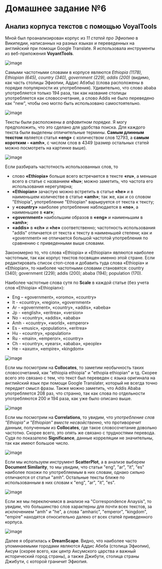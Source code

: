 # Домашнее задание №6
## Анализ корпуса текстов с помощью VoyalTools

Мной был проанализирован корпус из *11 статей про Эфиопию* в Википедии, написанных на разных языках и переведенных на английский при помощи Google Translate. Я использовала инструменты из веб-приложения **VoyantTools**. 

![image](https://user-images.githubusercontent.com/90916828/147771018-29a4087b-c812-40f4-8323-25f79226f1e1.png)

Самыми частотными словами в корпусе являются *Ethiopia (1178), Ethiopian (645), country (340), government (229), addis (200)* (видимо, как часть столицы Эфиопии, Аддис Абэбы) (слова расположены в порядке популярности их употребления). Удивительно, что слово ababa употребляется только 194 раза, так как название столицы употребляется как словосочетание, а слово Addis не было переведено как "new", чтобы оно могло быть использовано самостоятельно.

![image](https://user-images.githubusercontent.com/90916828/147770008-79bd46cc-e2f4-4c7b-b3db-7f98629d2ffe.png)

Тексты были расположены *в алфавитном порядке*. Я могу предположить, что это сделано для удобства поиска. Для каждого текста были выделены отличительные термины. **Самым длинным текстом** является статья **«eng»** с количеством слов 12793, а **самым коротким - «amh»**, с числом слов в 4349 (размер остальных статей можно посмотреть на картинке выше).

![image](https://user-images.githubusercontent.com/90916828/147770467-76f6b173-0846-487e-a190-804aa612b3d4.png)

Если разбирать частотность использованных слов, то 
- слово **«Ethiopia»** больше всего встречается в тексте **«ru»**, а меньше всего в статье с названием **«hu»**; можно заметить, что частота его использования нерегулярна;
- **«Ethiopian»** зачастую можно встретить в статье **«he»** и в наименьшем количестве в статье **«amh»**; так же, как и со словом "Ethiopia", употребление "Ethiopian" варьируется от текста к тексту;
- у **«country»** наиболее употребление наблюдается в **«no»**, а наименьшее в **«ar»**;
- **«government»** наибольшим образов в **«eng»** и наименьшим в **«amh»**;
- **«addis»** в **«ch»** и **«he»** соответственно; частотность использования "addis" отличается от текста к тексту в наименьшей степени; как и «government» не отличается большой частотой употребления по сравнению с приведенными выше словами.

Закономерно то, что слова «Ethiopia» и «Ethiopian» являются наиболее частотным, так как корпус текстов посвящен именно этой стране. Если редактировать список стоп-слов и добавить туда слова «Ethiopia» и «Ethiopian», то наиболее частотными словами становятся: country (340); government (229); addis (200); ababa (194); population (170).

Наиболее частотные слова сутя по **Scale** в каждой статье (без учета слов «Ethiopia» «Ethiopian»):
- Eng – «government», «oromo», «country»
- It - «country», «region», «government»
- Ar - «government», «country», «addis», «abeba»
- Jp - «english», «eritrea», «version»
- No - «country», «addis», «ababa»
- Amh - «country», «world», «emperor»
- Es - «music», «population», «eritrea»
- Hu - «country», «population»
- Ru - «main», «emperor», «country»
- Ch - «country», «years», «ababa», «people»
- He - «axum», «empire», «kingdom»

![image](https://user-images.githubusercontent.com/90916828/147771938-b1b555af-d43a-4faf-9ac6-a75f46f6e47b.png)

Если мы посмотрим на **Collocates**, то заметим необычность таких словосочетаний, как "ethiopia ethiopia" и "ethopia ethiopian" и тд. Скорее всего это связано с тем, что текст был переведен с языка оригинала на английский язык при помощи Google Translater, который не всегда точно передает смысл фразы. Также можно заметить, что Addis Ababa употребляется 208 раз, что странно, так как слова по отдельности употребляются 200 и 194 раза, как уже было описано выше. 

![image](https://user-images.githubusercontent.com/90916828/147773282-b4659949-652e-4594-8e20-0e45ebc26aaa.png)

Если мы посмотрим на **Correlations**, то увидим, что *употребление слов "Ethiopia" и "Ethiopian" вместе несвойственно*, что противоречит данным, полученным из **Collocates**, где такое словосочетание довольно частотно. Скорее всего, это опять же связано с трудностями перевода. Судя по показателю **Significance**, данные корреляции не значительны, так как имеют большое число. 

![image](https://user-images.githubusercontent.com/90916828/147773973-201feb04-678f-4a9d-9d30-8815e8a136ec.png)

Если мы используем инструмент **ScatterPlot**, а в анализе выберем **Document Similarity**, то мы увидим, что статьи "eng", "ar", "it", "es" наиболее похожи по употребляемым в них словам, однако сильно отличаются от статьи "amh". Остальные тексты ближе по использованным в них словам к "eng", "ar", "it", "es". 

![image](https://user-images.githubusercontent.com/90916828/147774574-d673e254-0bb4-4a72-b0f9-2b562596ceac.png)

Если же мы переключимся в анализе на "Correspondence Anaysis", то увидим, что большинство слов характерны для почти всех текстов, за исключением "amh" и "he", а слова "amharic", "emperor", "kingdom", "empire" находятся относительно далеко от всех статей приведенного корпуса.

![image](https://user-images.githubusercontent.com/90916828/147776403-8b98e4e4-14ec-46d2-9237-1fb13d114088.png)

Далее я обратилась к **DreamScape**. Видно, что наиболее часто упоминаемыми городами являются Аддис Абеба (столица Эфиопии), Аксум (скорее всего, как центр Аксумского царства и важный исторический город страны), а также Джибути, столица страны Джибути, с которой граничит Эфиопия.


